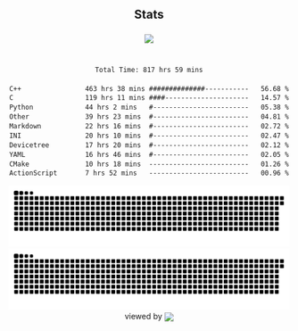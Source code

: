 


<div align="center">

## Stats
<img style="margin: 5px;" src="https://github-readme-stats.vercel.app/api?username=Sylensky&hide=stars&cache_seconds=1800&count_private=true&show_icons=true&include_all_commits=true&hide_border=false&theme=github_dark"/>
</div><br>

<div align="center">

<!--START_SECTION:waka-->

```txt
Total Time: 817 hrs 59 mins

C++                463 hrs 38 mins ##############-----------   56.68 %
C                  119 hrs 11 mins ####---------------------   14.57 %
Python             44 hrs 2 mins   #------------------------   05.38 %
Other              39 hrs 23 mins  #------------------------   04.81 %
Markdown           22 hrs 16 mins  #------------------------   02.72 %
INI                20 hrs 10 mins  #------------------------   02.47 %
Devicetree         17 hrs 20 mins  #------------------------   02.12 %
YAML               16 hrs 46 mins  #------------------------   02.05 %
CMake              10 hrs 18 mins  -------------------------   01.26 %
ActionScript       7 hrs 52 mins   -------------------------   00.96 %
```

<!--END_SECTION:waka-->

</div>

<div align="center">
<img src="https://raw.githubusercontent.com/Sylensky/Sylensky/animation/github-contribution-grid-snake-dark.svg#gh-dark-mode-only"/>
<img src="https://raw.githubusercontent.com/Sylensky/Sylensky/animation/github-contribution-grid-snake.svg#gh-light-mode-only"/>
</div>

<div align="center">
viewed by <img src="https://visitor-badge.laobi.icu/badge?page_id=Sylensky.Sylensky" align="center" height="20" width="" />
</div>
